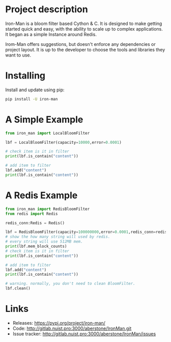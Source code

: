 # Project description

Iron-Man is a bloom filter based Cython & C. It is designed to make getting started quick and easy, with the ability to scale up to complex applications. It began as a simple Instance around Redis.

Irom-Man offers suggestions, but doesn't enforce any dependencies or project layout. It is up to the developer to choose the tools and libraries they want to use.


# Installing

Install and update using pip:
```bash
pip install -U iron-man
```


# A Simple Example
```python
from iron_man import LocalBloomFilter

lbf = LocalBloomFilter(capacity=10000,error=0.0001)

# check item is it in filter
print(lbf.is_contain("content"))

# add item to filter
lbf.add("content")
print(lbf.is_contain("content"))
```

# A Redis Example
```python
from iron_man import RedisBloomFilter
from redis import Redis

redis_conn:Redis = Redis()

lbf = RedisBloomFilter(capacity=100000000,error=0.0001,redis_conn=redis_conn,prime_length=True,filter_prefix="bf_test")
# show the how many string will used by redis.
# every string will use 512MB mem.
print(lbf.mem_block_counts) 
# check item is it in filter
print(lbf.is_contain("content"))

# add item to filter
lbf.add("content")
print(lbf.is_contain("content"))

# warning. normally, you don't need to clean BloomFilter.
lbf.clean() 
```

# Links
<ul>
<li>Releases: <a href="https://pypi.org/project/iron-man/">https://pypi.org/project/iron-man/</a></li>
<li>Code: <a href="http://gitlab.nuist.pro:3000/aberstone/IronMan.git">http://gitlab.nuist.pro:3000/aberstone/IronMan.git</a></li>
<li>Issue tracker: <a href="http://gitlab.nuist.pro:3000/aberstone/IronMan/issues">http://gitlab.nuist.pro:3000/aberstone/IronMan/issues</a></li>
</ul>